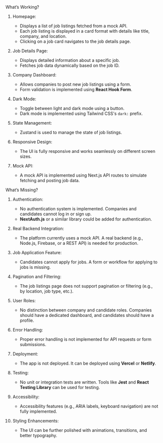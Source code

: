 What’s Working?

1. Homepage:
   - Displays a list of job listings fetched from a mock API.
   - Each job listing is displayed in a card format with details like title, company, and location.
   - Clicking on a job card navigates to the job details page.

2. Job Details Page:
   - Displays detailed information about a specific job.
   - Fetches job data dynamically based on the job ID.

3. Company Dashboard:
   - Allows companies to post new job listings using a form.
   - Form validation is implemented using **React Hook Form**.

4. Dark Mode:
   - Toggle between light and dark mode using a button.
   - Dark mode is implemented using Tailwind CSS's `dark:` prefix.

5. State Management:
   - Zustand is used to manage the state of job listings.

6. Responsive Design:
   - The UI is fully responsive and works seamlessly on different screen sizes.

7. Mock API:
   - A mock API is implemented using Next.js API routes to simulate fetching and posting job data.


What’s Missing?

1. Authentication:
   - No authentication system is implemented. Companies and candidates cannot log in or sign up.
   - **NextAuth.js** or a similar library could be added for authentication.

2. Real Backend Integration:
   - The platform currently uses a mock API. A real backend (e.g., Node.js, Firebase, or a REST API) is needed for production.

3. Job Application Feature:
   - Candidates cannot apply for jobs. A form or workflow for applying to jobs is missing.

4. Pagination and Filtering:
   - The job listings page does not support pagination or filtering (e.g., by location, job type, etc.).

5. User Roles:
   - No distinction between company and candidate roles. Companies should have a dedicated dashboard, and candidates should have a profile.

6. Error Handling:
   - Proper error handling is not implemented for API requests or form submissions.

7. Deployment:
   - The app is not deployed. It can be deployed using **Vercel** or **Netlify**.

8. Testing:
   - No unit or integration tests are written. Tools like **Jest** and **React Testing Library** can be used for testing.

9. Accessibility:
   - Accessibility features (e.g., ARIA labels, keyboard navigation) are not fully implemented.

10. Styling Enhancements:
    - The UI can be further polished with animations, transitions, and better typography.
